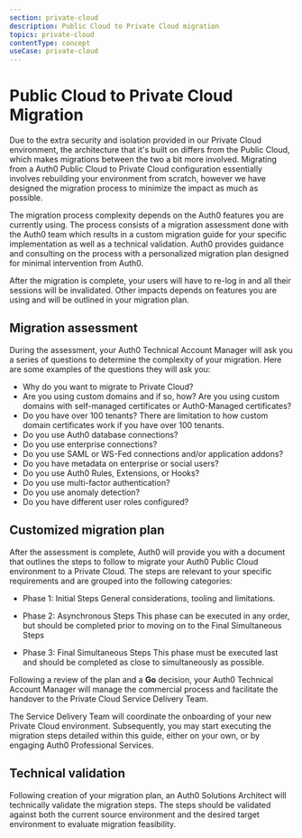 ```yaml
---
section: private-cloud
description: Public Cloud to Private Cloud migration
topics: private-cloud
contentType: concept
useCase: private-cloud
---
```

# Public Cloud to Private Cloud Migration

Due to the extra security and isolation provided in our Private Cloud environment, the architecture that it's built on differs from the Public Cloud, which makes migrations between the two a bit more involved. Migrating from a Auth0 Public Cloud to Private Cloud configuration essentially involves rebuilding your environment from scratch, however we have designed the migration process to minimize the impact as much as possible.

The migration process complexity depends on the Auth0 features you are currently using. The process consists of a migration assessment done with the Auth0 team which results in a custom migration guide for your specific implementation as well as a technical validation. Auth0 provides guidance and consulting on the process with a personalized migration plan designed for minimal intervention from Auth0. 

After the migration is complete, your users will have to re-log in and all their sessions will be invalidated. Other impacts depends on features you are using and will be outlined in your migration plan.

## Migration assessment

During the assessment, your Auth0 Technical Account Manager will ask you a series of questions to determine the complexity of your migration. Here are some examples of the questions they will ask you:

* Why do you want to migrate to Private Cloud?
* Are you using custom domains and if so, how? Are you using custom domains with self-managed certificates or Auth0-Managed certificates?
* Do you have over 100 tenants? There are limitation to how custom domain certificates work if you have over 100 tenants.
* Do you use Auth0 database connections?
* Do you use enterprise connections?
* Do you use SAML or WS-Fed connections and/or application addons?
* Do you have metadata on enterprise or social users?
* Do you use Auth0 Rules, Extensions, or Hooks?
* Do you use multi-factor authentication?
* Do you use anomaly detection?
* Do you have different user roles configured?

## Customized migration plan

After the assessment is complete, Auth0 will provide you with a document that outlines the steps to follow to migrate your Auth0 Public Cloud environment to a Private Cloud. The steps are relevant to your specific requirements and are grouped into the following categories:

* Phase 1: Initial Steps 
    General considerations, tooling and limitations.

* Phase 2: Asynchronous Steps
    This phase can be executed in any order, but should be completed prior to moving on to the Final Simultaneous Steps

* Phase 3: Final Simultaneous Steps
    This phase must be executed last and should be completed as close to simultaneously as possible.

Following a review of the plan and a **Go** decision, your Auth0 Technical Account Manager will manage the commercial process and facilitate the handover to the Private Cloud Service Delivery Team.

The Service Delivery Team will coordinate the onboarding of your new Private Cloud environment. Subsequently, you may start executing the migration steps detailed within this guide, either on your own, or by engaging Auth0 Professional Services.

## Technical validation

Following creation of your migration plan, an Auth0 Solutions Architect will technically validate the migration steps. The steps should be validated against both the current source environment and the desired target environment to evaluate migration feasibility.
